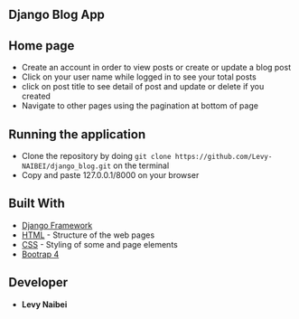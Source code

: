 ## Django Blog App

## Home page
* Create an account in order to view posts or create or update a blog post
* Click on your user name while logged in to see your total posts
* click on post title to see detail of post and update or delete if you created
* Navigate to other pages using the pagination at bottom of page

## Running the application
* Clone the repository by doing `git clone https://github.com/Levy-NAIBEI/django_blog.git` on the terminal 
* Copy and paste 127.0.0.1/8000 on your browser
  
## Built With

* [Django Framework](https://docs.djangoproject.com/en/2.1/)
* [HTML](https://www.w3schools.com/html/html_intro.asp) - Structure of the web pages
* [CSS](https://www.w3schools.com/css/) - Styling of some and page elements
* [Bootrap 4](https://www.w3schools.com/bootstrap4/bootstrap_get_started.asp) 

## Developer

* **Levy Naibei**
